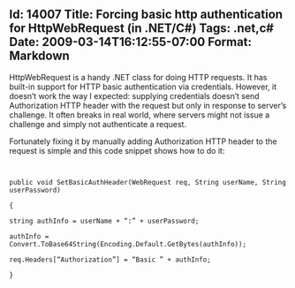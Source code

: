 Id: 14007
Title: Forcing basic http authentication for HttpWebRequest (in .NET/C#)
Tags: .net,c#
Date: 2009-03-14T16:12:55-07:00
Format: Markdown
--------------
HttpWebRequest is a handy .NET class for doing HTTP requests. It has
built-in support for HTTP basic authentication via credentials. However,
it doesn’t work the way I expected: supplying credentials doesn’t send
Authorization HTTP header with the request but only in response to
server’s challenge. It often breaks in real world, where servers might
not issue a challenge and simply not authenticate a request.

Fortunately fixing it by manually adding Authorization HTTP header to
the request is simple and this code snippet shows how to do it:

<code>\
public void SetBasicAuthHeader(WebRequest req, String userName, String
userPassword)\
{\
 string authInfo = userName + “:” + userPassword;\
 authInfo =
Convert.ToBase64String(Encoding.Default.GetBytes(authInfo));\
 req.Headers[“Authorization”] = “Basic ” + authInfo;\
}\
</code>

